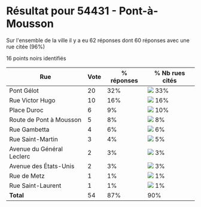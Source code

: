# Résultat pour 54431 - Pont-à-Mousson

Sur l'ensemble de la ville il y a eu 62 réponses dont 60 réponses avec une rue citée (96%)

16 points noirs identifiés

| Rue | Vote | % réponses | % Nb rues cités|
|-----|------|------------|----------------|
| Pont Gélot | 20 | 32% | <img src="../../img/bar_33.gif" />&nbsp;33%|
| Rue Victor Hugo | 10 | 16% | <img src="../../img/bar_16.gif" />&nbsp;16%|
| Place Duroc | 6 | 9% | <img src="../../img/bar_10.gif" />&nbsp;10%|
| Route de Pont à Mousson | 5 | 8% | <img src="../../img/bar_8.gif" />&nbsp;8%|
| Rue Gambetta | 4 | 6% | <img src="../../img/bar_6.gif" />&nbsp;6%|
| Rue Saint-Martin | 3 | 4% | <img src="../../img/bar_5.gif" />&nbsp;5%|
| Avenue du Général Leclerc | 2 | 3% | <img src="../../img/bar_3.gif" />&nbsp;3%|
| Avenue des États-Unis | 2 | 3% | <img src="../../img/bar_3.gif" />&nbsp;3%|
| Rue de Metz | 1 | 1% | <img src="../../img/bar_1.gif" />&nbsp;1%|
| Rue Saint-Laurent | 1 | 1% | <img src="../../img/bar_1.gif" />&nbsp;1%|
| **Total** | 54 | 87% | 90%|
